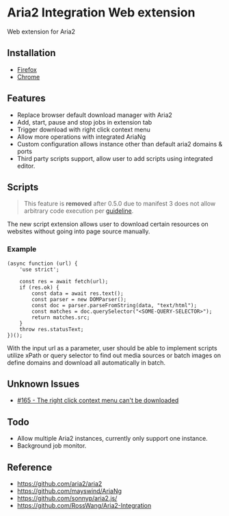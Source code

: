 # Aria2 Integration Web extension

Web extension for Aria2

## Installation

- [Firefox](https://addons.mozilla.org/en-US/firefox/addon/aria2-integration-extension/?utm_content=addons-manager-reviews-link&utm_medium=firefox-browser&utm_source=firefox-browser)
- [Chrome](https://chrome.google.com/webstore/detail/aria2-integration-extensi/chehmbmmchaagpilhabnocngnmjllgfi?hl=en&authuser=0)

## Features

- Replace browser default download manager with Aria2
- Add, start, pause and stop jobs in extension tab
- Trigger download with right click context menu
- Allow more operations with integrated AriaNg
- Custom configuration allows instance other than default aria2 domains & ports
- Third party scripts support, allow user to add scripts using integrated editor.

## Scripts

> This feature is **removed** after 0.5.0 due to manifest 3 does not allow arbitrary code execution per [guideline](https://developer.chrome.com/docs/extensions/develop/migrate/improve-security).

The new script extension allows user to download certain resources on websites without going into page source manually.

### Example

```
(async function (url) {
    'use strict';

    const res = await fetch(url);
    if (res.ok) {
        const data = await res.text();
        const parser = new DOMParser();
        const doc = parser.parseFromString(data, "text/html");
        const matches = doc.querySelector("<SOME-QUERY-SELECTOR>");
        return matches.src;
    }
    throw res.statusText;
})();
```

<p>
With the input url as a parameter, user should be able to implement scripts utilize xPath or query selector to find out media sources or batch images on define domains 
and download all automatically in batch.
</p>

## Unknown Issues

- [#165 - The right click context menu can't be downloaded](https://github.com/zluo01/aria2-extension/issues/165)

## Todo

- Allow multiple Aria2 instances, currently only support one instance.
- Background job monitor.

## Reference

- https://github.com/aria2/aria2
- https://github.com/mayswind/AriaNg
- https://github.com/sonnyp/aria2.js/
- https://github.com/RossWang/Aria2-Integration
